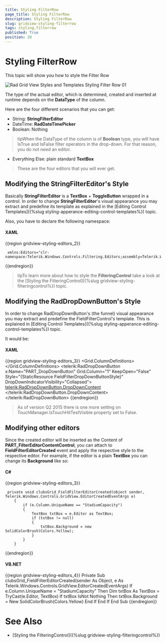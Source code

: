 ```yaml
---
title: Styling FilterRow
page_title: Styling FilterRow
description: Styling FilterRow
slug: gridview-styling-filterrow
tags: styling,filterrow
published: True
position: 20
---
```


# Styling FilterRow

This topic will show you how to style the Filter Row

![Rad Grid View Styles and Templates Styling Filter Row 01](images/RadGridView_Styles_and_Templates_Styling_FilterRow_01.PNG)

The type of the actual editor, which is determined, created and inserted at runtime depends on the __DataType__ of the column.

Here are the four different scenarios that you can get:

* String: __StringFilterEditor__
* DateTime: __RadDateTimePicker__
* Boolean: Nothing
        
>tipWhen the DataType of the column is of __Boolean__ type, you will have IsTrue and IsFalse filter operators in the drop-down. For that reason, you do not need an editor.

* Everything Else: plain standard __TextBox__

>These are the four editors that you will ever get.
      
## Modifying the StringFilterEditor's Style

Basically __StringFilterEditor__ is a __TextBox__ + __ToggleButton__ wrapped in a control. In order to change __StringFilterEditor__'s visual appearance you may extract and predefine its template as explained in the [Editing Control Templates]({%slug styling-apperance-editing-control-templates%}) topic. 

Also, you have to declare the following namespace:
        
#### __XAML__

{{region gridview-styling-editors_2}}

	 xmlns:Editors="clr-namespace:Telerik.Windows.Controls.Filtering.Editors;assembly=Telerik.Windows.Controls"
{{endregion}}

>tipTo learn more about how to style the __FilteringControl__ take a look at the [Styling the FilteringControl]({%slug gridview-styling-filteringcontrol%}) topic.
          

## Modifying the RadDropDownButton's Style

In order to change RadDropDownButton's (the funnel) visual appearance you may extract and predefine the FieldFilterControl's template. This is explained in [Editing Control Templates]({%slug styling-apperance-editing-control-templates%}) topic.

It would be:
        
#### __XAML__

{{region gridview-styling-editors_3}}
	<SolidColorBrush x:Key="ControlOuterBorder" Color="#FF848484" />
	<ControlTemplate x:Key="FieldFilterControlTemplate" TargetType="grid:FieldFilterControl">
        <Border BorderBrush="{TemplateBinding BorderBrush}" BorderThickness="{TemplateBinding BorderThickness}">
            <Grid x:Name="PART_MainGrid">
                <Grid.ColumnDefinitions>
                    <ColumnDefinition Width="*"/>
                    <ColumnDefinition Width="Auto"/>
                </Grid.ColumnDefinitions>
                <ContentControl x:Name="PART_FilterEditorContentControl"
                        Grid.Column="0"
                        IsEnabled="{Binding EditorIsEnabled}"
                        HorizontalContentAlignment="Stretch"
                        VerticalContentAlignment="Stretch"
                        Margin="2 1 0 2"/>
                <telerik:RadDropDownButton x:Name="PART_DropDownButton" Grid.Column="1" KeepOpen="False" Style="{StaticResource FieldFilterDropDownButtonStyle}" DropDownIndicatorVisibility="Collapsed">
                    <Border Cursor="Hand" Background="Transparent" Padding="3 0 0 0">
                        <Grid Width="12" Height="13" Cursor="Hand">
                            <Path
                                    Fill="{StaticResource GridView_FilterIconOuterBorder}"
                                    Stretch="Fill"
                                    Margin="0 1 0 0"
                                    Data="M5,9 L6,9 6,10 5,10 z M4,4 L5,4 5,5 5,6 5,7 5,8 5,9 4,9 4,8 4,7 4,6 4,5 z M7.9850001,3 L8.985,3 8.985,4 8,4 8,5 8,6 8,7 8,8 8,9 8,10 8,11 7.9999997,12 6.9999998,12 6.9999998,11 6,11 6,10 6.9999999,10 6.9999999,9 6.9999999,8 6.9999999,7 6.9999999,6 6.9999999,5 6.9999999,4 7.9850001,4 z M3,3 L4,3 4,4 3,4 z M9,2 L10,2 10,3 9,3 z M2,2 L3,2 3,3 2,3 z M7.9999999,0 L9,0 10,0 11,0 12,0 12,1 11,1 11,2 10,2 10,1 9,1 7.9999999,1 z M0,0 L1,0 2,0 3,0 4,0 5,0 6,0 6.9999998,0 7.9999997,0 7.9999997,1 6.9999998,1 6,1 5,1 4,1 3,1 2,1 2,2 1,2 1,1 0,1 z"/>
                            <Path
                                    Fill="{StaticResource GridView_FilterIconTopBorder}"
                                    Stretch="Fill"
                                    Margin="2 1 2 0"
                                    VerticalAlignment="Top"
                                    Height="1"
                                    Data="M0,0 L1,0 2,0 3.0000002,0 4.0000002,0 5.0000001,0 5.9850001,0 6.0000001,0 6.9850001,0 7.9850001,0 7.9850001,1 6.9850001,1 6.0000001,1 5.9850001,1 5.0000001,1 4.0000002,1 3.0000002,1 2,1 1,1 0,1 z"/>
                            <Path
                                    Fill="{StaticResource GridView_FilterIconBackground}"
                                    Stretch="Fill"
                                    Margin="3 2 3 3"
                                    Data="M0,0 L1,0 2,0 3,0 4,0 5,0 6,0 6,1 5,1 4.985,1 4.985,2 4,2 4,3 4,4 4,5 4,6 4,7 4,8 3,8 3,7 2,7 2,6 2,5 2,4 2,3 2,2 1,2 1,1 0,1 z"/>
                            <Path
                                    Fill="{StaticResource GridView_FilterIconBackground_Filtered}"
                                    Visibility="{Binding FunnelFillVisibility}"
                                    Stretch="Fill"
                                    Margin="3,2,3,3"
                                    Data="M0,0 L1,0 2,0 3,0 4,0 5,0 6,0 6,1 5,1 4.985,1 4.985,2 4,2 4,3 4,4 4,5 4,6 4,7 4,8 3,8 3,7 2,7 2,6 2,5 2,4 2,3 2,2 1,2 1,1 0,1 z"/>
                            <Path
                                    Fill="{StaticResource GridView_FilterIconInnerBorder}"
                                    Stretch="Fill"
                                    Margin="0 0 0 1"
                                    Data="M5,9 L6,9 6,10 5,10 z M4,4 L5,4 5,5 5,6 5,7 5,8 5,9 4,9 4,8 4,7 4,6 4,5 z M7.9850001,3 L8.985,3 8.985,4 8,4 8,5 8,6 8,7 8,8 8,9 8,10 8,11 7.9999997,12 6.9999998,12 6.9999998,11 6,11 6,10 6.9999999,10 6.9999999,9 6.9999999,8 6.9999999,7 6.9999999,6 6.9999999,5 6.9999999,4 7.9850001,4 z M3,3 L4,3 4,4 3,4 z M9,2 L10,2 10,3 9,3 z M2,2 L3,2 3,3 2,3 z M7.9999999,0 L9,0 10,0 11,0 12,0 12,1 11,1 11,2 10,2 10,1 9,1 7.9999999,1 z M0,0 L1,0 2,0 3,0 4,0 5,0 6,0 6.9999998,0 7.9999997,0 7.9999997,1 6.9999998,1 6,1 5,1 4,1 3,1 2,1 2,2 1,2 1,1 0,1 z"/>
                        </Grid>
                    </Border>
                    <telerik:RadDropDownButton.DropDownContent>
                        <ListBox x:Name="PART_FilterOperatorsListBox" ItemsSource="{Binding AvailableOperatorViewModels}" SelectedItem="{Binding SelectedOperatorViewModel, Mode=TwoWay}"/>
                    </telerik:RadDropDownButton.DropDownContent>
                </telerik:RadDropDownButton>
            </Grid>
        </Border>
    </ControlTemplate>
	         <Style TargetType="grid:FieldFilterControl">
	            <Setter Property="Template" Value="{StaticResource FieldFilterControlTemplate}" />
	            <Setter Property="BorderThickness" Value="0 0 1 0"/>
	            <Setter Property="MinHeight" Value="26"/>
	            <Setter Property="BorderBrush" Value="{StaticResource ControlOuterBorder}"/>
	            <Setter Property="SnapsToDevicePixels" Value="True" />
 				<Setter Property="telerik:TouchManager.IsTouchHitTestVisible" Value="False"/>
	        </Style>
{{endregion}}

>As of version Q2 2015 there is one more setting on TouchManager.IsTouchHitTestVisible property set to False.

## Modifying other editors

Since the created editor will be inserted as the Content of __PART_FilterEditorContentControl__, you can attach to __FieldFilterEditorCreated__ event and apply the respective style to the respective editor. For example, if the editor is a plain __TextBox__ you can change its __Background__ like so:

#### __C#__

{{region gridview-styling-editors_3}}

	 private void clubsGrid_FieldFilterEditorCreated(object sender, Telerik.Windows.Controls.GridView.EditorCreatedEventArgs e)
	    {
	        if (e.Column.UniqueName == "StadiumCapacity")
	        {
	            TextBox txtBox = e.Editor as TextBox;
	            if (txtBox != null)
	            {
	                txtBox.Background = new SolidColorBrush(Colors.Yellow);
	            }
	        }     
	    }
{{endregion}}

#### __VB.NET__

{{region gridview-styling-editors_4}}
    Private Sub clubsGrid_FieldFilterEditorCreated(sender As Object, e As Telerik.Windows.Controls.GridView.EditorCreatedEventArgs)
        If e.Column.UniqueName = "StadiumCapacity" Then
            Dim txtBox As TextBox = TryCast(e.Editor, TextBox)
            If txtBox IsNot Nothing Then
                txtBox.Background = New SolidColorBrush(Colors.Yellow)
            End If
        End If
    End Sub
{{endregion}}


# See Also

 * [Styling the FilteringControl]({%slug gridview-styling-filteringcontrol%})